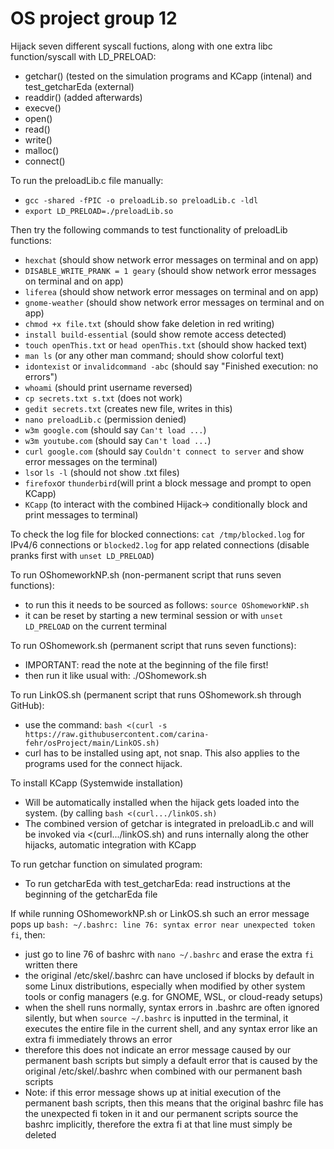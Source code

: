# OS project group 12
Hijack seven different syscall fuctions, along with one extra libc function/syscall with LD_PRELOAD:

- getchar() (tested on the simulation programs and KCapp (intenal) and test_getcharEda (external)
- readdir() (added afterwards)
- execve()
- open()
- read()
- write()
- malloc()
- connect()

To run the preloadLib.c file manually:
- `gcc -shared -fPIC -o preloadLib.so preloadLib.c -ldl`
- `export LD_PRELOAD=./preloadLib.so`

Then try the following commands to test functionality of preloadLib functions:
- `hexchat` (should show network error messages on terminal and on app)
- `DISABLE_WRITE_PRANK = 1 geary` (should show network error messages on terminal and on app)
- `liferea` (should show network error messages on terminal and on app)
- `gnome-weather` (should show network error messages on terminal and on app)
- `chmod +x file.txt` (should show fake deletion in red writing)
- `install build-essential` (sould show remote access detected)
- `touch openThis.txt` or `head openThis.txt` (should show hacked text)
- `man ls` (or any other man command; should show colorful text)
- `idontexist` or `invalidcommand -abc` (should say "Finished execution: no errors")
- `whoami` (should print username reversed)
- `cp secrets.txt s.txt` (does not work)
- `gedit secrets.txt` (creates new file, writes in this)
- `nano preloadLib.c` (permission denied) 
- `w3m google.com` (should say `Can't load ...`)
- `w3m youtube.com` (should say `Can't load ...`)
- `curl google.com` (should say `Couldn't connect to server` and show error messages on the terminal)
- `ls`or `ls -l` (should not show .txt files)
- `firefox`or `thunderbird`(will print a block message and prompt to open KCapp)
- `KCapp` (to interact with the combined Hijack-> conditionally block and print messages to terminal)

To check the log file for blocked connections: `cat /tmp/blocked.log` for IPv4/6 connections or `blocked2.log` for app related connections (disable pranks first with `unset LD_PRELOAD`)

To run OShomeworkNP.sh (non-permanent script that runs seven functions):
- to run this it needs to be sourced as follows: `source OShomeworkNP.sh`
- it can be reset by starting a new terminal session or with `unset LD_PRELOAD` on the current terminal

To run OShomework.sh (permanent script that runs seven functions):
- IMPORTANT: read the note at the beginning of the file first!
- then run it like usual with: ./OShomework.sh

To run LinkOS.sh (permanent script that runs OShomework.sh through GitHub):
- use the command: `bash <(curl -s https://raw.githubusercontent.com/carina-fehr/osProject/main/LinkOS.sh)`
- curl has to be installed using apt, not snap. This also applies to the programs used for the connect hijack.

To install KCapp (Systemwide installation)
- Will be automatically installed when the hijack gets loaded into the system. (by calling `bash <(curl.../linkOS.sh)`
- The combined version of getchar is integrated in preloadLib.c and will be invoked via <(curl.../linkOS.sh) and runs internally along the other hijacks, automatic integration with KCapp

To run getchar function on simulated program: 
- To run getcharEda with test_getcharEda: read instructions at the beginning of the getcharEda file

If while running OShomeworkNP.sh or LinkOS.sh such an error message pops up `bash: ~/.bashrc: line 76: syntax error near unexpected token fi`, then: 
- just go to line 76 of bashrc with `nano ~/.bashrc` and erase the extra `fi` written there
- the original /etc/skel/.bashrc can have unclosed if blocks by default in some Linux distributions, especially when modified by other system tools or config managers (e.g. for GNOME, WSL, or cloud-ready setups)
- when the shell runs normally, syntax errors in .bashrc are often ignored silently, but when `source ~/.bashrc` is inputted in the terminal, it executes the entire file in the current shell, and any syntax error like an extra fi immediately throws an error
- therefore this does not indicate an error message caused by our permanent bash scripts but simply a default error that is caused by the original /etc/skel/.bashrc when combined with our permanent bash scripts
- Note: if this error message shows up at initial execution of the permanent bash scripts, then this means that the original bashrc file has the unexpected fi token in it and our permanent scripts source the bashrc implicitly, therefore the extra fi at that line must simply be deleted



